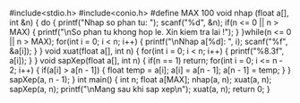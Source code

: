 #include<stdio.h>
#include<conio.h>
#define MAX 100
void nhap (float a[], int &n)
{
    do
    {
        printf("Nhap so phan tu: ");
        scanf("%d", &n);
        if(n <= 0 || n > MAX)
        {
            printf("\nSo phan tu khong hop le. Xin kiem tra lai !");
        }
    }while(n <= 0 || n > MAX);
    for(int i = 0; i < n; i++)
    {
        printf("\nNhap a[%d]: ", i);
        scanf("%f", &a[i]);
    }
}
void xuat(float a[], int n)
{
    for(int i = 0; i < n; i++)
    {
        printf("%8.3f", a[i]);
    }
}
void sapXep(float a[], int n)
{
    if(n == 1)
        return;
    for(int i = 0; i <= n - 2; i++)
    {
        if(a[i] > a[n - 1])
        {
            float temp = a[i];
            a[i] = a[n - 1];
            a[n - 1] = temp;
        }
    }
    sapXep(a, n - 1);
}
int main()
{
    int n;
    float a[MAX];
    nhap(a, n);
    xuat(a, n);
    sapXep(a, n);
    printf("\nMang sau khi sap xep\n");
    xuat(a, n);
    return 0;
}
